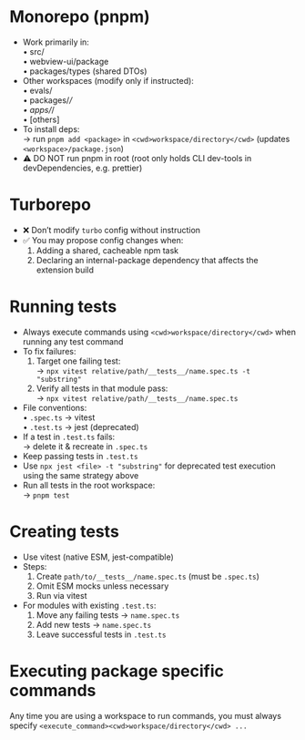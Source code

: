 # Monorepo (pnpm)

- Work primarily in:  
  • src/  
  • webview-ui/package  
  • packages/types (shared DTOs)
- Other workspaces (modify only if instructed):  
  • evals/  
  • packages/_/  
  • apps/_/  
  • [others]
- To install deps:  
  → run `pnpm add <package>` in `<cwd>workspace/directory</cwd>` (updates `<workspace>/package.json`)
- ⚠️ DO NOT run pnpm in root (root only holds CLI dev-tools in devDependencies, e.g. prettier)

# Turborepo

- ❌ Don’t modify `turbo` config without instruction
- ✅ You may propose config changes when:
    1. Adding a shared, cacheable npm task
    2. Declaring an internal-package dependency that affects the extension build

# Running tests

- Always execute commands using `<cwd>workspace/directory</cwd>` when running any test command
- To fix failures:
    1. Target one failing test:  
       → `npx vitest relative/path/__tests__/name.spec.ts -t "substring"`
    2. Verify all tests in that module pass:  
       → `npx vitest relative/path/__tests__/name.spec.ts`
- File conventions:  
  • `.spec.ts` → vitest  
  • `.test.ts` → jest (deprecated)
- If a test in `.test.ts` fails:  
  → delete it & recreate in `.spec.ts`
- Keep passing tests in `.test.ts`
- Use `npx jest <file> -t "substring"` for deprecated test execution using the same strategy above
- Run all tests in the root workspace:  
  → `pnpm test`

# Creating tests

- Use vitest (native ESM, jest-compatible)
- Steps:
    1. Create `path/to/__tests__/name.spec.ts` (must be `.spec.ts`)
    2. Omit ESM mocks unless necessary
    3. Run via vitest
- For modules with existing `.test.ts`:
    1. Move any failing tests → `name.spec.ts`
    2. Add new tests → `name.spec.ts`
    3. Leave successful tests in `.test.ts`

# Executing package specific commands
Any time you are using a workspace to run commands, you must always specify `<execute_command><cwd>workspace/directory</cwd> ...`
